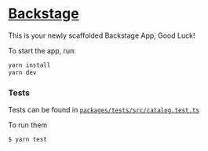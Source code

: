 # [Backstage](https://backstage.io)

This is your newly scaffolded Backstage App, Good Luck!

To start the app, run:

```sh
yarn install
yarn dev
```

### Tests

Tests can be found in [`packages/tests/src/catalog.test.ts`](packages/tests/src/catalog.test.ts)

To run them

``` text
$ yarn test
```
